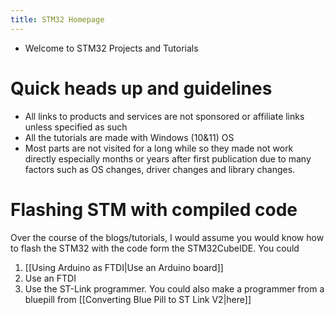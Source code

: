 ```yaml
---
title: STM32 Homepage
---
```

- Welcome to STM32 Projects and Tutorials
# Quick heads up and guidelines
- All links to products and services are not sponsored or affiliate links unless specified as such
- All the tutorials are made with Windows (10&11) OS
- Most parts are not visited for a long while so they made not work directly especially months or years after first publication due to many factors such as OS changes, driver changes and library changes. 
# Flashing STM with compiled code
Over the course of the blogs/tutorials, I would assume you would know how to flash the STM32 with the code form the STM32CubeIDE. You could
1. [[Using Arduino as FTDI|Use an Arduino board]]
2. Use an FTDI
3. Use the ST-Link programmer. You could also make a programmer from a bluepill from [[Converting Blue Pill to ST Link V2|here]]
